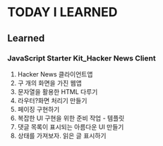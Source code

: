 # TODAY I LEARNED

## Learned

### JavaScript Starter Kit_Hacker News Client

1. Hacker News 클라이언트앱
2. 구 개의 화면을 가진 웹앱
3. 문자열을 활용한 HTML 다루기
4. 라우터?화면 처리기 만들기
5. 페이징 구현하기
6. 복잡한 UI 구현을 위한 준비 작업 - 템플릿
7. 댓글 목록이 표시되는 아름다운 UI 만들기
8. 상태를 가져보자. 읽은 글 표시하기
